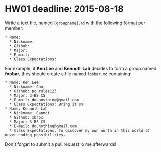 HW01 deadline: 2015-08-18
====

Write a text file, named `[groupname].md` with the following format per member:

```
* Name:
  * Nickname:
  * Github:
  * Major:
  * E-mail:
  * Class Expectations:
```

For example, if __Ken Lee__ and __Kennoth Lah__ decides to form a group named __foobar__, they should create a file named `foobar.md` containing:

```
* Name: Ken Lee
  * Nickname: Can
  * Github: pc_rulez123
  * Major: 3-BS CS
  * E-mail: do.anything@gmail.com
  * Class Expectations: Bring it on!
* Name: Kennoth Lah
  * Nickname: Cannot
  * Github: xbrox
  * Major: 3-BS CS
  * E-mail: do.nothing@gmail.com
  * Class Expectations: To discover my own worth in this world of never-ending possibilities.
```

Don't forget to submit a pull request to me afterwards!
